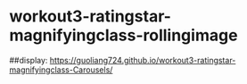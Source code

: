 # workout3-ratingstar-magnifyingclass-rollingimage

##display: https://guoliang724.github.io/workout3-ratingstar-magnifyingclass-Carousels/
